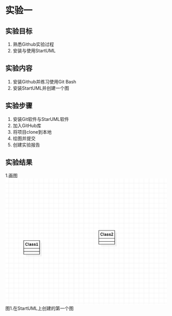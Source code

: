 # 实验一

## 实验目标

1. 熟悉Github实验过程
2. 安装与使用StartUML

## 实验内容

1. 安装Github并练习使用Git Bash
2. 安装StartUML并创建一个图

## 实验步骤

1. 安装Git软件与StarUML软件
2. 加入GitHub库
3. 将项目clone到本地
3. 绘图并提交
4. 创建实验报告

## 实验结果
1.画图
![第一个UML图](./model1.jpg) 
图1.在StartUML上创建的第一个图
